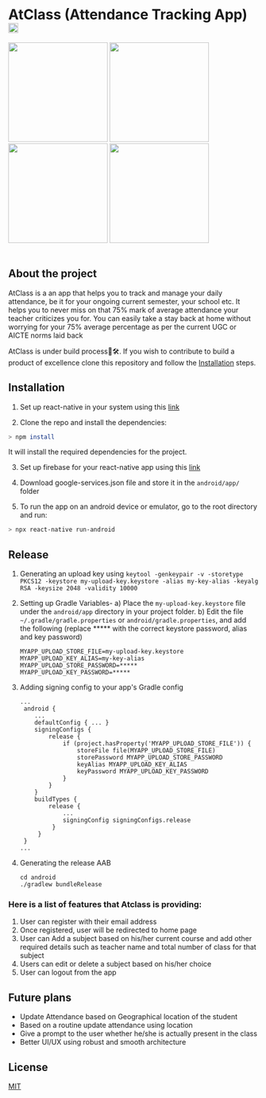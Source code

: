 # AtClass (Attendance Tracking App) <img src = "https://user-images.githubusercontent.com/46704901/193746358-2f474c3a-bce9-4a3f-8eae-91ad24d757ff.png" width="20"> 


<img src = "https://user-images.githubusercontent.com/46704901/193746849-a07850e0-addb-4672-86da-bc1db82c7f01.jpg" width="200"> <img src = "https://user-images.githubusercontent.com/46704901/193746890-a3acf38e-2796-4cac-a9fb-66b13ff3ca1a.jpg" width="200"> <img src = "https://user-images.githubusercontent.com/46704901/193746950-173991b4-e029-4340-be1d-bbad3332703d.jpg" width="200"> <img src = "https://user-images.githubusercontent.com/46704901/193746962-c36536c6-a792-4c65-b688-b8b1d9b01f1c.jpg" width="200">
<br>
<br>


## About the project

AtClass is a an app that helps you to track and manage your daily attendance, be it for your ongoing current semester, your school etc.
It helps you to never miss on that 75% mark of average attendance your teacher criticizes you for. You can easily take a stay back at home without
worrying for your 75% average percentage as per the current UGC or AICTE norms laid back

AtClass is under build process🔨🛠. If you wish to contribute to build a product of excellence clone this repository and follow the [Installation](https://github.com/Sauvikn98/AtClass/blob/main/README.md#installation) steps.


## Installation

1) Set up react-native in your system using this [link](https://reactnative.dev/docs/environment-setup)

2) Clone the repo and install the dependencies:

```bash
> npm install
```
It will install the required dependencies for the project.

3) Set up firebase for your react-native app using this [link](https://console.firebase.google.com/)

4) Download google-services.json file and store it in the ``` android/app/ ``` folder

5) To run the app on an android device or emulator, go to the root directory and run:

```bash
> npx react-native run-android
```

## Release

1. Generating an upload key using ``` keytool -genkeypair -v -storetype PKCS12 -keystore my-upload-key.keystore -alias my-key-alias -keyalg RSA -keysize 2048 -validity 10000 ```
2. Setting up Gradle Variables-
      a) Place the  ```my-upload-key.keystore``` file under the ```android/app``` directory in your project folder.
      b) Edit the file ```~/.gradle/gradle.properties``` or ```android/gradle.properties```, and add the following (replace ***** with the correct keystore password,  alias and key password)
      
      ```
      MYAPP_UPLOAD_STORE_FILE=my-upload-key.keystore
      MYAPP_UPLOAD_KEY_ALIAS=my-key-alias
      MYAPP_UPLOAD_STORE_PASSWORD=*****
      MYAPP_UPLOAD_KEY_PASSWORD=*****
      ```
3. Adding signing config to your app's Gradle config
   ```
   ...
    android {
       ...
       defaultConfig { ... }
       signingConfigs {
           release {
               if (project.hasProperty('MYAPP_UPLOAD_STORE_FILE')) {
                   storeFile file(MYAPP_UPLOAD_STORE_FILE)
                   storePassword MYAPP_UPLOAD_STORE_PASSWORD
                   keyAlias MYAPP_UPLOAD_KEY_ALIAS
                   keyPassword MYAPP_UPLOAD_KEY_PASSWORD
               }
           }
       }
       buildTypes {
           release {
               ...
               signingConfig signingConfigs.release
            }
        }
    }
   ...
   ```
4. Generating the release AAB

    ```
    cd android
    ./gradlew bundleRelease
    ```

### Here is a list of features that Atclass is providing:

1. User can register with their email address
2. Once registered, user will be redirected to home page
3. User can Add a subject based on his/her current course and add other required details such as teacher name and total number of class for that subject 
4. Users can edit or delete a subject based on his/her choice
5. User can logout from the app

## Future plans

- Update Attendance based on Geographical location of the student
- Based on a routine update attendance using location
- Give a prompt to the user whether he/she is actually present in the class
- Better UI/UX using robust and smooth architecture


## License

[MIT](https://choosealicense.com/licenses/mit/)
